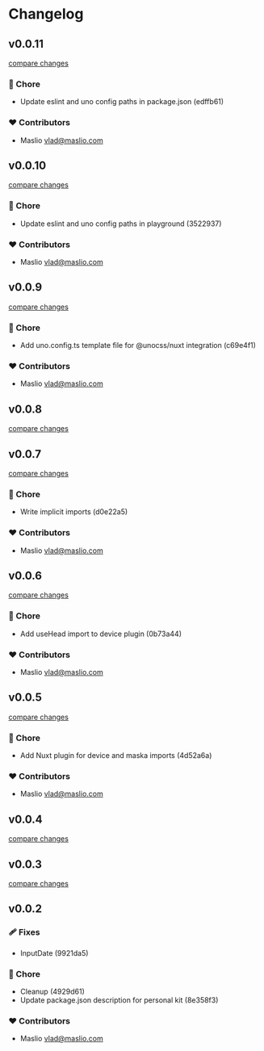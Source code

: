 # Changelog


## v0.0.11

[compare changes](https://undefined/undefined/compare/v0.0.10...v0.0.11)

### 🏡 Chore

- Update eslint and uno config paths in package.json (edffb61)

### ❤️ Contributors

- Maslio <vlad@maslio.com>

## v0.0.10

[compare changes](https://undefined/undefined/compare/v0.0.9...v0.0.10)

### 🏡 Chore

- Update eslint and uno config paths in playground (3522937)

### ❤️ Contributors

- Maslio <vlad@maslio.com>

## v0.0.9

[compare changes](https://undefined/undefined/compare/v0.0.8...v0.0.9)

### 🏡 Chore

- Add uno.config.ts template file for @unocss/nuxt integration (c69e4f1)

### ❤️ Contributors

- Maslio <vlad@maslio.com>

## v0.0.8

[compare changes](https://undefined/undefined/compare/v0.0.7...v0.0.8)

## v0.0.7

[compare changes](https://undefined/undefined/compare/v0.0.6...v0.0.7)

### 🏡 Chore

- Write implicit imports (d0e22a5)

### ❤️ Contributors

- Maslio <vlad@maslio.com>

## v0.0.6

[compare changes](https://undefined/undefined/compare/v0.0.5...v0.0.6)

### 🏡 Chore

- Add useHead import to device plugin (0b73a44)

### ❤️ Contributors

- Maslio <vlad@maslio.com>

## v0.0.5

[compare changes](https://undefined/undefined/compare/v0.0.4...v0.0.5)

### 🏡 Chore

- Add Nuxt plugin for device and maska imports (4d52a6a)

### ❤️ Contributors

- Maslio <vlad@maslio.com>

## v0.0.4

[compare changes](https://undefined/undefined/compare/v0.0.3...v0.0.4)

## v0.0.3

[compare changes](https://undefined/undefined/compare/v0.0.2...v0.0.3)

## v0.0.2


### 🩹 Fixes

- InputDate (9921da5)

### 🏡 Chore

- Cleanup (4929d61)
- Update package.json description for personal kit (8e358f3)

### ❤️ Contributors

- Maslio <vlad@maslio.com>

